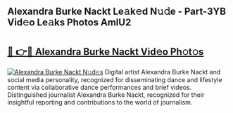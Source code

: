 ## Alexandra Burke Nackt Le𝚊k𝚎d N𝚞𝚍e - Part-3YB Vid𝚎o Le𝚊ks Photos AmlU2

# <h2><a href="http://fb9a7n9.evod.top/?m=Alexandra+Burke+Nackt">🔗 👉🔴 Alexandra Burke Nackt Vid𝚎o Ph𝚘t𝚘s</a></h2>

[![Alexandra Burke Nackt N𝚞d𝚎s](https://i.imgur.com/8V9OHl7.gif)](http://fb9a7n9.evod.top/?m=Alexandra+Burke+Nackt)
Digital artist Alexandra Burke Nackt and social media personality, recognized for disseminating dance and lifestyle content via collaborative dance performances and brief videos. Distinguished journalist Alexandra Burke Nackt, recognized for their insightful reporting and contributions to the world of journalism. 
